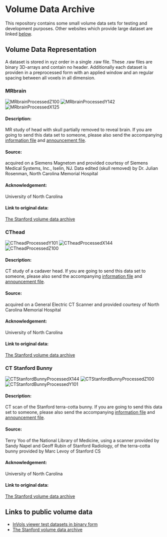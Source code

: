 # Volume Data Archive
This repository contains some small volume data sets for testing and development purposes. Other websites which provide large dataset are linked [below](#links-to-public-volume-data).

## Volume Data Representation
A dataset is stored in xyz order in a single .raw file. These .raw files are binary 3D-arrays and contain no header. Additionally each dataset is providen in a preprocessed form with an applied window and an regular spacing between all voxels in all dimension.

### MRbrain
![MRbrainProcessedZ100](https://github.com/FreddyFunk/Volumetric-Data-Archive/raw/master/MRbrain/Processed_Z_100.jpg)
![MRbrainProcessedY142](https://github.com/FreddyFunk/Volumetric-Data-Archive/raw/master/MRbrain/Processed_Y_142.jpg)
![MRbrainProcessedX125](https://github.com/FreddyFunk/Volumetric-Data-Archive/raw/master/MRbrain/Processed_X_125.jpg)

#### Description:
MR study of head with skull partially removed to reveal brain. If you are going to send this data set to someone, please also send the accompanying [information file](https://github.com/FreddyFunk/Volume-Data-Archive/blob/master/MRbrain/MRbrain.info) and [announcement file](https://github.com/FreddyFunk/Volume-Data-Archive/blob/master/MRbrain/Announcement.txt).

#### Source:
acquired on a Siemens Magnetom and provided courtesy of Siemens Medical Systems, Inc., Iselin, NJ.  Data edited (skull removed) by Dr. Julian Rosenman, North Carolina Memorial Hospital

#### Acknowledgement:
University of North Carolina

#### Link to original data:
[The Stanford volume data archive](http://www.graphics.stanford.edu/data/voldata/)

### CThead
![CTheadProcessedY101](https://github.com/FreddyFunk/Volumetric-Data-Archive/raw/master/CThead/Processed_Y_101.jpg)
![CTheadProcessedX144](https://github.com/FreddyFunk/Volumetric-Data-Archive/raw/master/CThead/Processed_X_144.jpg)
![CTheadProcessedZ100](https://github.com/FreddyFunk/Volumetric-Data-Archive/raw/master/CThead/Processed_Z_100.jpg)

#### Description:
CT study of a cadaver head. If you are going to send this data set to someone, please also send the accompanying [information file](https://github.com/FreddyFunk/Volume-Data-Archive/blob/master/CThead/CThead.info) and [announcement file](https://github.com/FreddyFunk/Volume-Data-Archive/blob/master/CThead/Announcement.txt).

#### Source:
acquired on a General Electric CT Scanner and provided courtesy of North Carolina Memorial Hospital

#### Acknowledgement:
University of North Carolina

#### Link to original data:
[The Stanford volume data archive](http://www.graphics.stanford.edu/data/voldata/)

### CT Stanford Bunny
![CTStanfordBunnyProcessedX144](https://github.com/FreddyFunk/Volumetric-Data-Archive/raw/master/CT-Stanford-Bunny/Processed_X_227.jpg)
![CTStanfordBunnyProcessedZ100](https://github.com/FreddyFunk/Volumetric-Data-Archive/raw/master/CT-Stanford-Bunny/Processed_Z_270.jpg)
![CTStanfordBunnyProcessedY101](https://github.com/FreddyFunk/Volumetric-Data-Archive/raw/master/CT-Stanford-Bunny/Processed_Y_282.jpg)

#### Description:
CT scan of the Stanford terra-cotta bunny. If you are going to send this data set to someone, please also send the accompanying [information file](https://github.com/FreddyFunk/Volume-Data-Archive/blob/master/CT-Stanford-Bunny/CT-Stanford-Bunny.info) and [announcement file](https://github.com/FreddyFunk/Volume-Data-Archive/blob/master/CT-Stanford-Bunny/Announcement.txt).

#### Source:
Terry Yoo of the National Library of Medicine, using a scanner provided by Sandy Napel and Geoff Rubin of Stanford Radiology, of the terra-cotta bunny provided by Marc Levoy of Stanford CS

#### Acknowledgement:
University of North Carolina

#### Link to original data:
[The Stanford volume data archive](http://www.graphics.stanford.edu/data/voldata/)

## Links to public volume data
+ [InVols viewer test datasets in binary form](http://ngavrilov.ru/invols/index.php?id=Download)
+ [The Stanford volume data archive](http://www.graphics.stanford.edu/data/voldata/)
